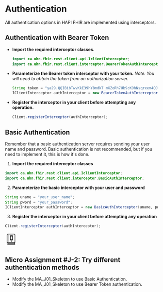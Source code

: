 # Authentication
All authentication options in HAPI FHIR are implemented using interceptors.

## Authentication with Bearer Token
- **Import the required interceptor classes.**
  ```java
  import ca.uhn.fhir.rest.client.api.IclientInterceptor;  
  import ca.uhn.fhir.rest.client.interceptor.BearerTokenAuthInterceptor;
  ```
- **Parameterize the Bearer token interceptor with your token.**
  *Note: You will need to obtain the token from an authorization server.*
  ```java
  String token = "ya29.QQIBibTwvKkE39hY8mdkT_mXZoRh7Ub9cK9hNsqrxem4QJ6sQa36VHfyuBe";  
  IClientInterceptor authInterceptor = new BearerTokenAuthInterceptor(token);
  ```
- **Register the interceptor in your client before attempting any operation.**
  ```java
  Client.registerInterceptor(authInterceptor);
  ```

## Basic Authentication
Remember that a basic authentication server requires sending your user name and password. Basic authentication is not recommended, but if you need to implement it, this is how it's done.
1. **Import the required interceptor classes**
  ```java
  import ca.uhn.fhir.rest.client.api.IclientInterceptor;  
  import ca.uhn.fhir.rest.client.interceptor.BasicAuthInterceptor;
  ```
2. **Parameterize the basic interceptor with your user and password**
  ```java
  String uname = "your_user_name";  
  String pword = "your_password";  
  IClientInterceptor authInterceptor = new BasicAuthInterceptor(uname, pword);
  ```
3. **Register the interceptor in your client before attempting any operation**
  ```java
  Client.registerInterceptor(authInterceptor);
  ```
![Micro-Assignment Icon](./images/micro-assignment-icon.png)

## Micro Assignment #J-2: Try different authentication methods
- Modify the MA_J01_Skeleton to use Basic Authentication.
- Modify the MA_J01_Skeleton to use Bearer Token authentication.
